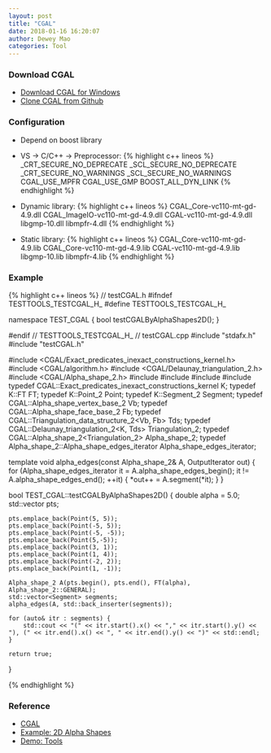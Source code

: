 ```yaml
--- 
layout: post 
title: "CGAL" 
date: 2018-01-16 16:20:07 
author: Dewey Mao 
categories: Tool 
--- 
```


### Download CGAL
- <a href="https://www.cgal.org/download/windows.html" target="_blank"> Download CGAL for Windows</a>
- <a href="https://github.com/CGAL/cgal" target="_blank"> Clone CGAL from Github</a>

### Configuration
- Depend on boost library
- VS -> C/C++ -> Preprocessor:
{%  highlight c++ lineos %}
_CRT_SECURE_NO_DEPRECATE
_SCL_SECURE_NO_DEPRECATE
_CRT_SECURE_NO_WARNINGS
_SCL_SECURE_NO_WARNINGS
CGAL_USE_MPFR
CGAL_USE_GMP
BOOST_ALL_DYN_LINK
{% endhighlight %}

- Dynamic library:
{% highlight c++ lineos %}
CGAL_Core-vc110-mt-gd-4.9.dll
CGAL_ImageIO-vc110-mt-gd-4.9.dll
CGAL-vc110-mt-gd-4.9.dll
libgmp-10.dll
libmpfr-4.dll
{% endhighlight %}

- Static library:
{% highlight c++ lineos %}
CGAL_Core-vc110-mt-gd-4.9.lib
CGAL_Core-vc110-mt-gd-4.9.lib
CGAL-vc110-mt-gd-4.9.lib
libgmp-10.lib
libmpfr-4.lib
{% endhighlight %}

### Example
{% highlight c++ lineos %}
// testCGAL.h
#ifndef TESTTOOLS_TESTCGAL_H_
#define  TESTTOOLS_TESTCGAL_H_

namespace TEST_CGAL {
	bool testCGALByAlphaShapes2D();
}

#endif // TESTTOOLS_TESTCGAL_H_
// testCGAL.cpp
#include "stdafx.h"
#include "testCGAL.h"

#include <CGAL/Exact_predicates_inexact_constructions_kernel.h>
#include <CGAL/algorithm.h>
#include <CGAL/Delaunay_triangulation_2.h>
#include <CGAL/Alpha_shape_2.h>
#include <iostream>
#include <fstream>
#include <vector>
#include <list>
typedef CGAL::Exact_predicates_inexact_constructions_kernel K;
typedef K::FT FT;
typedef K::Point_2  Point;
typedef K::Segment_2  Segment;
typedef CGAL::Alpha_shape_vertex_base_2<K> Vb;
typedef CGAL::Alpha_shape_face_base_2<K>  Fb;
typedef CGAL::Triangulation_data_structure_2<Vb, Fb> Tds;
typedef CGAL::Delaunay_triangulation_2<K, Tds> Triangulation_2;
typedef CGAL::Alpha_shape_2<Triangulation_2>  Alpha_shape_2;
typedef Alpha_shape_2::Alpha_shape_edges_iterator Alpha_shape_edges_iterator;

template <class OutputIterator>
void alpha_edges(const Alpha_shape_2&  A, OutputIterator out) {
	for (Alpha_shape_edges_iterator it = A.alpha_shape_edges_begin();
		it != A.alpha_shape_edges_end();
		++it) {
		*out++ = A.segment(*it);
	}
}

bool TEST_CGAL::testCGALByAlphaShapes2D() {
	double alpha = 5.0;
	std::vector<Point> pts;
	
	pts.emplace_back(Point(5, 5));
	pts.emplace_back(Point(-5, 5));
	pts.emplace_back(Point(-5, -5));
	pts.emplace_back(Point(5,-5));
	pts.emplace_back(Point(3, 1));
	pts.emplace_back(Point(1, 4));
	pts.emplace_back(Point(-2, 2));
	pts.emplace_back(Point(1, -1));

	Alpha_shape_2 A(pts.begin(), pts.end(), FT(alpha), Alpha_shape_2::GENERAL);
	std::vector<Segment> segments;
	alpha_edges(A, std::back_inserter(segments));

	for (auto& itr : segments) {
		std::cout << "(" << itr.start().x() << "," << itr.start().y() << "), (" << itr.end().x() << ", " << itr.end().y() << ")" << std::endl;
	}

	return true;
}

{% endhighlight %}

### Reference
- <a href="https://www.cgal.org/index.html" target="_blank">CGAL</a>
- <a href="https://doc.cgal.org/latest/Alpha_shapes_2/index.html#Chapter_2D_Alpha_Shapes" target="_blank">Example: 2D Alpha Shapes</a>
- <a href="https://github.com/deweymao/Tools" target="_blank"> Demo: Tools </a>